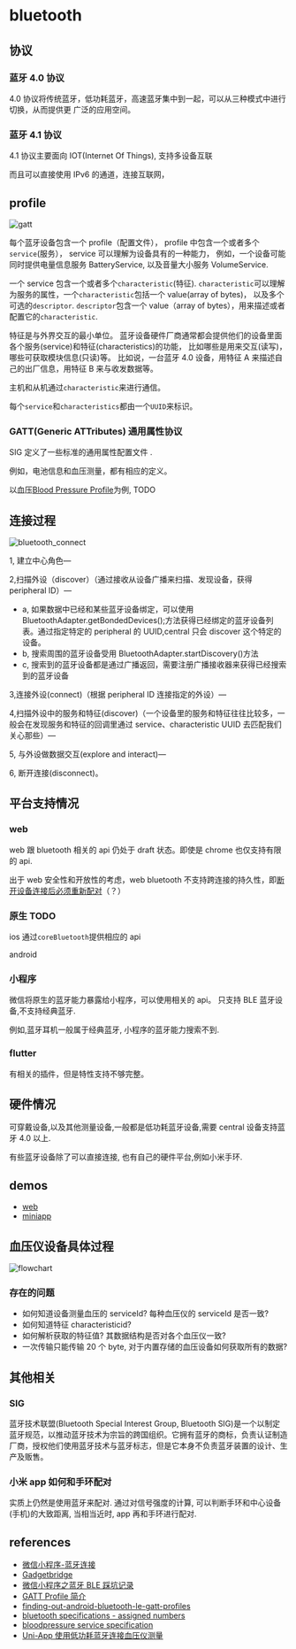 # bluetooth

## 协议

### 蓝牙 4.0 协议

4.0 协议将传统蓝牙，低功耗蓝牙，高速蓝牙集中到一起，可以从三种模式中进行切换，从而提供更
广泛的应用空间。

### 蓝牙 4.1 协议

4.1 协议主要面向 IOT(Internet Of Things), 支持多设备互联

而且可以直接使用 IPv6 的通道，连接互联网，

## profile

![gatt](assets/gatt.webp)

每个蓝牙设备包含一个 profile（配置文件），
profile 中包含一个或者多个`service`(服务）， service 可以理解为设备具有的一种能力，
例如，一个设备可能同时提供电量信息服务 BatteryService, 以及音量大小服务 VolumeService.

一个 service 包含一个或者多个`characteristic`(特征).
`characteristic`可以理解为服务的属性，一个`characteristic`包括一个 value(array of bytes)，
以及多个可选的`descriptor`.
`descriptor`包含一个 value（array of bytes），用来描述或者配置它的`characteristic`.

特征是与外界交互的最小单位。
蓝牙设备硬件厂商通常都会提供他们的设备里面各个服务(service)和特征(characteristics)的功能，
比如哪些是用来交互(读写)，哪些可获取模块信息(只读)等。
比如说，一台蓝牙 4.0 设备，用特征 A 来描述自己的出厂信息，用特征 B 来与收发数据等。

主机和从机通过`characteristic`来进行通信。

每个`service`和`characteristics`都由一个`UUID`来标识。

### GATT(Generic ATTributes) 通用属性协议

SIG 定义了一些标准的通用属性配置文件 .

例如，电池信息和血压测量，都有相应的定义。

以血压[Blood Pressure Profile](https://www.bluetooth.org/docman/handlers/downloaddoc.ashx?doc_id=457086)为例, TODO

## 连接过程

![bluetooth_connect](assets/bluetooth_connect.png)

1, 建立中心角色—

2,扫描外设（discover）（通过接收从设备广播来扫描、发现设备，获得 peripheral ID）—

- a, 如果数据中已经和某些蓝牙设备绑定，可以使用 BluetoothAdapter.getBondedDevices();方法获得已经绑定的蓝牙设备列表。通过指定特定的 peripheral 的 UUID,central 只会 discover 这个特定的设备。
- b, 搜索周围的蓝牙设备受用 BluetoothAdapter.startDiscovery()方法
- c, 搜索到的蓝牙设备都是通过广播返回，需要注册广播接收器来获得已经搜索到的蓝牙设备

3,连接外设(connect)（根据 peripheral ID 连接指定的外设）—

4,扫描外设中的服务和特征(discover)（一个设备里的服务和特征往往比较多，一般会在发现服务和特征的回调里通过 service、characteristic UUID 去匹配我们关心那些）—

5, 与外设做数据交互(explore and interact)—

6, 断开连接(disconnect)。

## 平台支持情况

### web

web 跟 bluetooth 相关的 api 仍处于 draft 状态。即使是 chrome 也仅支持有限的 api.

出于 web 安全性和开放性的考虑，web bluetooth 不支持跨连接的持久性，即[断开设备连接后必须重新配对](https://webbluetoothcg.github.io/web-bluetooth/#persistence)（？）

### 原生 TODO

ios 通过`coreBluetooth`提供相应的 api

android

### 小程序

微信将原生的蓝牙能力暴露给小程序，可以使用相关的 api。
只支持 BLE 蓝牙设备,不支持经典蓝牙.

例如,蓝牙耳机一般属于经典蓝牙, 小程序的蓝牙能力搜索不到.

### flutter

有相关的插件，但是特性支持不够完整。

## 硬件情况

可穿戴设备,以及其他测量设备,一般都是低功耗蓝牙设备,需要 central 设备支持蓝牙 4.0 以上.

有些蓝牙设备除了可以直接连接, 也有自己的硬件平台,例如小米手环.

## demos

- [web](https://dum3ng.github.io/blue_web_simple/)
- [miniapp](https://github.com/dum3ng/bluetooth_miniapp)

## 血压仪设备具体过程

![flowchart](assets/ble_flow.png)

### 存在的问题

- 如何知道设备测量血压的 serviceId? 每种血压仪的 serviceId 是否一致?
- 如何知道特征 characteristicid?
- 如何解析获取的特征值? 其数据结构是否对各个血压仪一致?
- 一次传输只能传输 20 个 byte, 对于内置存储的血压设备如何获取所有的数据?

## 其他相关

### SIG

蓝牙技术联盟(Bluetooth Special Interest Group, Bluetooth SIG)是一个以制定蓝牙规范，以推动蓝牙技术为宗旨的跨国组织。它拥有蓝牙的商标，负责认证制造厂商，授权他们使用蓝牙技术与蓝牙标志，但是它本身不负责蓝牙装置的设计、生产及贩售。

### 小米 app 如何和手环配对

实质上仍然是使用蓝牙来配对.
通过对信号强度的计算, 可以判断手环和中心设备(手机)的大致距离,
当相当近时, app 再和手环进行配对.

## references

- [微信小程序-蓝牙连接](https://www.cnblogs.com/guhonghao/p/9947144.html)
- [Gadgetbridge](https://github.com/Freeyourgadget/Gadgetbridge)
- [微信小程序之蓝牙 BLE 踩坑记录](https://www.jianshu.com/p/42a8f71110e8)
- [GATT Profile 简介](https://blog.csdn.net/chunqingtai2922/article/details/101028816?utm_medium=distribute.pc_relevant_right.none-task-blog-BlogCommendFromBaidu-11&depth_1-utm_source=distribute.pc_relevant_right.none-task-blog-BlogCommendFromBaidu-11)
- [finding-out-android-bluetooth-le-gatt-profiles](https://stackoverflow.com/questions/18699251/finding-out-android-bluetooth-le-gatt-profiles)
- [bluetooth specifications - assigned numbers](https://www.bluetooth.com/specifications/assigned-numbers/)
- [bloodpressure service specification](https://www.bluetooth.com/xml-viewer/?src=https://www.bluetooth.com/wp-content/uploads/Sitecore-Media-Library/Gatt/Xml/Services/org.bluetooth.service.blood_pressure.xml)
- [Uni-App 使用低功耗蓝牙连接血压仪测量](https://blog.csdn.net/msy_msy/article/details/94015449)
